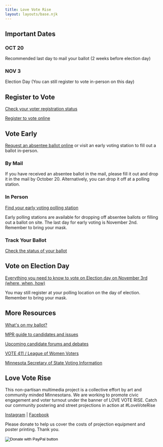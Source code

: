 ```yaml
---
title: Love Vote Rise
layout: layouts/base.njk
---
```


<article class="resources">

## Important Dates

### OCT 20
Recommended last day to mail your ballot (2 weeks before election day)

### NOV 3
Election Day (You can still register to vote in-person on this day)

## Register to Vote
[Check your voter registration status](https://mnvotes.sos.state.mn.us/VoterStatus.aspx)

[Register to vote online](https://www.sos.state.mn.us/elections-voting/register-to-vote/)

## Vote Early
[Request an absentee ballot online](https://mnvotes.sos.state.mn.us/ABRegistration/ABRegistrationStep1.aspx) or visit an early voting station to fill out a ballot in-person.

### By Mail
If you have received an absentee ballot in the mail, please fill it out and drop it in the mail by October 20. Alternatively, you can drop it off at a polling station.

### In Person
[Find your early voting polling station](https://www.sos.state.mn.us/elections-voting/find-county-election-office/)

Early polling stations are available for dropping off absentee ballots or filling out a ballot on site. The last day for early voting is November 2nd. Remember to bring your mask.

### Track Your Ballot
[Check the status of your ballot](https://mnvotes.sos.state.mn.us/AbsenteeBallotStatus.aspx)

## Vote on Election Day
[Everything you need to know to vote on Election day on November 3rd (where, when, how)](https://www.sos.state.mn.us/elections-voting/election-day-voting/)

You may still register at your polling location on the day of election. Remember to bring your mask.

## More Resources

[What's on my ballot?](https://myballotmn.sos.state.mn.us/)

[MPR guide to candidates and issues](https://www.mprnews.org/politics/election-2020/election-2020-voter-guides)

[Upcoming candidate forums and debates](https://www.vote411.org/upcoming/46/debates-forums)

[VOTE 411 / League of Women Voters](https://www.vote411.org/)

[Minnesota Secretary of State Voting Information](https://www.sos.state.mn.us/elections-voting/)

## Love Vote Rise

This non-partisan multimedia project is a collective effort by art and community minded Minnesotans. We are working to promote civic engagement and voter turnout under the banner of LOVE VOTE RISE. Catch our community postering and street projections in action at #LoveVoteRise

[Instagram](https://www.instagram.com/lovevoterise/?hl=en) | [Facebook](https://www.facebook.com/LoveVoteRise)


Please donate to help us cover the costs of projection equipment and poster printing. Thank you.

<form class="resources__donate" action="https://www.paypal.com/cgi-bin/webscr" method="post" target="_top">
<input type="hidden" name="cmd" value="_s-xclick" />
<input type="hidden" name="hosted_button_id" value="Q32B54Z9WVY4A" />
<input type="image" src="https://www.paypalobjects.com/en_US/i/btn/btn_donate_SM.gif" border="0" name="submit" title="PayPal - The safer, easier way to pay online!" alt="Donate with PayPal button" />
<img alt="" border="0" src="https://www.paypal.com/en_US/i/scr/pixel.gif" width="1" height="1" />
</form>

</article>
